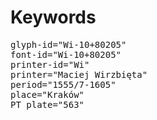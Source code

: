 # Keywords
<pre>
glyph-id="Wi-10+80205"
font-id="Wi-10+80205"
printer-id="Wi"
printer="Maciej Wirzbięta"
period="1555/7-1605"
place="Kraków"
PT plate="563"
</pre>
